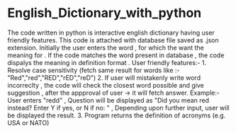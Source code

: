 # English_Dictionary_with_python
The code written in python is interactive english dictionary having user friendly features. This code is attached with database file saved as .json extension. Initially the user enters the word , for which the want the meaning for . If the code matches the word present in database , the code dispalys the meaning in definition format .  User friendly features:- 1. Resolve case sensitivity (fetch same result for words like :- "Red","red","RED","rED","reD") 2. If user will mistakenly write word incorreclty , the code will check the closest word possible and give suggestion , after the appproval of user -> it will fetch answer.    Example:- User enters "redd" , Question will be displayed as "Did you mean red instead? Enter Y if yes, or N if no: " , Depending upon further input, user will be displayed the result. 3. Program returns the definition of acronyms (e.g. USA or NATO)
